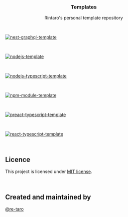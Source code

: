 <h3 align="center">
  Templates
</h3>

<p align="center">
  Rintaro's personal template repository
</p>

&nbsp;

[![nest-graphql-template](https://github-readme-stats.vercel.app/api/pin/?username=re-taro&repo=nest-graphql-template&theme=nord)](https://github.com/re-taro/nest-graphql-template)

&nbsp;

[![nodejs-template](https://github-readme-stats.vercel.app/api/pin/?username=re-taro&repo=nodejs-template&theme=nord)](https://github.com/re-taro/nodejs-template)

&nbsp;

[![nodejs-typescript-template](https://github-readme-stats.vercel.app/api/pin/?username=re-taro&repo=nodejs-typescript-template&theme=nord)](https://github.com/re-taro/nodejs-typescript-template)

&nbsp;

[![npm-module-template](https://github-readme-stats.vercel.app/api/pin/?username=re-taro&repo=npm-module-template&theme=nord)](https://github.com/re-taro/npm-module-template)

&nbsp;

[![preact-typescript-template](https://github-readme-stats.vercel.app/api/pin/?username=re-taro&repo=preact-typescript-template&theme=nord)](https://github.com/re-taro/preact-typescript-template)

&nbsp;

[![react-typescript-template](https://github-readme-stats.vercel.app/api/pin/?username=re-taro&repo=react-typescript-template&theme=nord)](https://github.com/re-taro/react-typescript-template)

&nbsp;

## Licence
This project is licensed under [MIT license](https://opensource.org/licenses/MIT).

&nbsp;

## Created and maintained by

[@re-taro](https://github.com/re-taro)